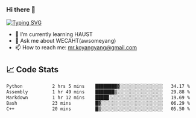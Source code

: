 ### Hi there 👋

[![Typing SVG](https://readme-typing-svg.herokuapp.com?color=%23F78A63&lines=Here+are+some+ideas+to+get+you+started%3A)](https://git.io/typing-svg)

- 🌱 I’m currently learning HAUST
- 💬 Ask me about WECAHT(awsomeyang)
- 📫 How to reach me: mr.koyangyang@gmail.com

## &#x1f4c8; Code Stats
<!--START_SECTION:waka-->

```txt
Python           2 hrs 5 mins    ████████▓░░░░░░░░░░░░░░░░   34.17 %
Assembly         1 hr 49 mins    ███████▒░░░░░░░░░░░░░░░░░   29.88 %
Markdown         1 hr 12 mins    █████░░░░░░░░░░░░░░░░░░░░   19.69 %
Bash             23 mins         █▓░░░░░░░░░░░░░░░░░░░░░░░   06.29 %
C++              20 mins         █▒░░░░░░░░░░░░░░░░░░░░░░░   05.50 %
```

<!--END_SECTION:waka-->